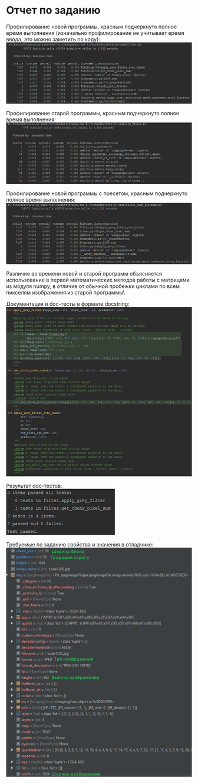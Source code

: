 # Отчет по заданию
Профилирование новой программы, красным подчеркнуто полное время выполнения
(изначально профилирование не учитывает время ввода, это можно заметить по коду):\
![filter prof](assets/filter_profile.png)

Профилирование старой программы, красным подчеркнуто полное время выполнения:\
![old filter prof](assets/old_filter_profile.png)

Профилирование новой программы с пресетом, красным подчеркнуто полное время выполнения:\
![filter with filename prof](assets/filter_with_filename_profile.png)

Различие во времени новой и старой программ объясняется использование в первой
математических методов работы с матрицами из модуля numpy, в отличие от обычной пробежки
циклами по всем пикселям изображения из старой программы\

Документация и doc-тесты в формате docstring:\
![tests](assets/doc.png)

Результат doc-тестов:\
![tests](assets/tests.png)

Требуемые по заданию свойства и значения в отладчике:\
![debug](assets/debug.png)
